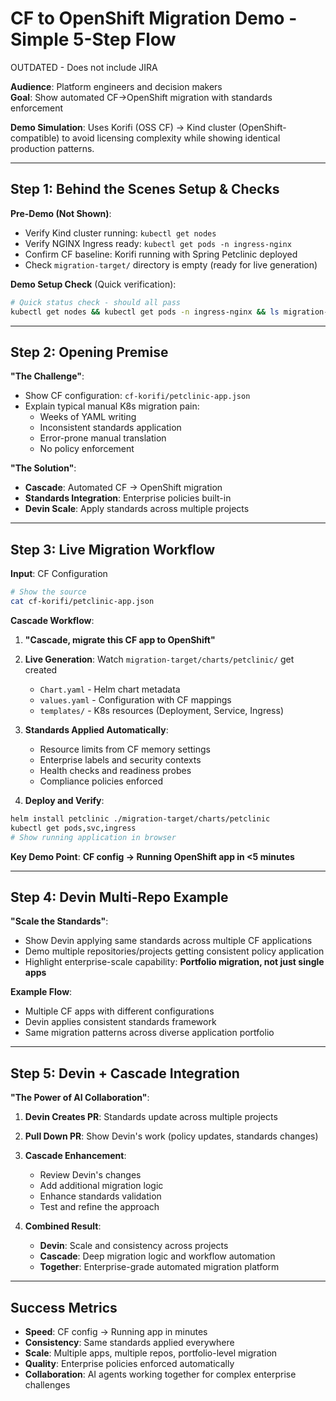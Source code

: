# CF to OpenShift Migration Demo - Simple 5-Step Flow

OUTDATED - Does not include JIRA

**Audience**: Platform engineers and decision makers  
**Goal**: Show automated CF→OpenShift migration with standards enforcement

**Demo Simulation**: Uses Korifi (OSS CF) → Kind cluster (OpenShift-compatible) to avoid licensing complexity while showing identical production patterns.

---

## Step 1: Behind the Scenes Setup & Checks

**Pre-Demo (Not Shown)**:
- Verify Kind cluster running: `kubectl get nodes`
- Verify NGINX Ingress ready: `kubectl get pods -n ingress-nginx`
- Confirm CF baseline: Korifi running with Spring Petclinic deployed
- Check `migration-target/` directory is empty (ready for live generation)

**Demo Setup Check** (Quick verification):
```bash
# Quick status check - should all pass
kubectl get nodes && kubectl get pods -n ingress-nginx && ls migration-target/
```

---

## Step 2: Opening Premise

**"The Challenge"**:
- Show CF configuration: `cf-korifi/petclinic-app.json`
- Explain typical manual K8s migration pain:
  - Weeks of YAML writing
  - Inconsistent standards application
  - Error-prone manual translation
  - No policy enforcement

**"The Solution"**:
- **Cascade**: Automated CF → OpenShift migration
- **Standards Integration**: Enterprise policies built-in
- **Devin Scale**: Apply standards across multiple projects

---

## Step 3: Live Migration Workflow

**Input**: CF Configuration
```bash
# Show the source
cat cf-korifi/petclinic-app.json
```

**Cascade Workflow**:
1. **"Cascade, migrate this CF app to OpenShift"**
2. **Live Generation**: Watch `migration-target/charts/petclinic/` get created
   - `Chart.yaml` - Helm chart metadata
   - `values.yaml` - Configuration with CF mappings
   - `templates/` - K8s resources (Deployment, Service, Ingress)

3. **Standards Applied Automatically**:
   - Resource limits from CF memory settings
   - Enterprise labels and security contexts
   - Health checks and readiness probes
   - Compliance policies enforced

4. **Deploy and Verify**:
```bash
helm install petclinic ./migration-target/charts/petclinic
kubectl get pods,svc,ingress
# Show running application in browser
```

**Key Demo Point**: **CF config → Running OpenShift app in <5 minutes**

---

## Step 4: Devin Multi-Repo Example

**"Scale the Standards"**:
- Show Devin applying same standards across multiple CF applications
- Demo multiple repositories/projects getting consistent policy application
- Highlight enterprise-scale capability: **Portfolio migration, not just single apps**

**Example Flow**:
- Multiple CF apps with different configurations
- Devin applies consistent standards framework
- Same migration patterns across diverse application portfolio

---

## Step 5: Devin + Cascade Integration

**"The Power of AI Collaboration"**:

1. **Devin Creates PR**: Standards update across multiple projects
2. **Pull Down PR**: Show Devin's work (policy updates, standards changes)
3. **Cascade Enhancement**: 
   - Review Devin's changes
   - Add additional migration logic
   - Enhance standards validation
   - Test and refine the approach

4. **Combined Result**: 
   - **Devin**: Scale and consistency across projects
   - **Cascade**: Deep migration logic and workflow automation
   - **Together**: Enterprise-grade automated migration platform

---

## Success Metrics

- **Speed**: CF config → Running app in minutes
- **Consistency**: Same standards applied everywhere
- **Scale**: Multiple apps, multiple repos, portfolio-level migration
- **Quality**: Enterprise policies enforced automatically
- **Collaboration**: AI agents working together for complex enterprise challenges